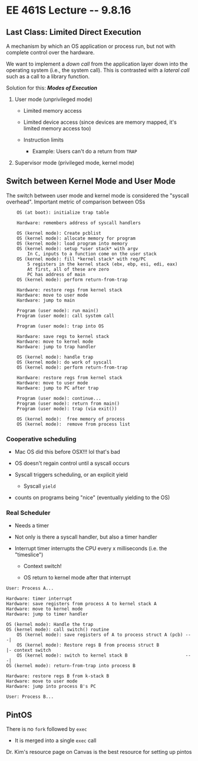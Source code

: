 # EE 461S Lecture -- 9.8.16

## Last Class: Limited Direct Execution

A mechanism by which an OS application or process run, but not with complete
control over the hardware.

We want to implement a *down call* from the application layer down into the
operating system (i.e., the system call). This is contrasted with a *lateral
call* such as a call to a library function.

Solution for this: ***Modes of Execution***

1. User mode (unprivileged mode)

    - Limited memory access

    - Limited device access (since devices are memory mapped, it's limited
      memory access too)

    - Instruction limits

        - Example: Users can't do a return from `TRAP`

2. Supervisor mode (privileged mode, kernel mode)


## Switch between Kernel Mode and User Mode

The switch between user mode and kernel mode is considered the "syscall
overhead". Important metric of comparison between OSs

```
    OS (at boot): initialize trap table

    Hardware: remembers address of syscall handlers

    OS (kernel mode): Create pcblist
    OS (kernel mode): allocate memory for program
    OS (kernel mode): load program into memory
    OS (kernel mode): setup *user stack* with argv
        In C, inputs to a function come on the user stack
    OS (kernel mode): fill *kernel stack* with reg/PC
        5 registers in the kernel stack (ebx, ebp, esi, edi, eax)
        At first, all of these are zero
        PC has address of main
    OS (kernel mode): perform return-from-trap

    Hardware: restore regs from kernel stack
    Hardware: move to user mode
    Hardware: jump to main

    Program (user mode): run main()
    Program (user mode): call system call

    Program (user mode): trap into OS

    Hardware: save regs to kernel stack
    Hardware: move to kernel mode
    Hardware: jump to trap handler

    OS (kernel mode): handle trap
    OS (kernel mode): do work of syscall
    OS (kernel mode): perform return-from-trap

    Hardware: restore regs from kernel stack
    Hardware: move to user mode
    Hardware: jump to PC after trap 

    Program (user mode): continue...
    Program (user mode): return from main()
    Program (user mode): trap (via exit())

    OS (kernel mode):  free memory of process
    OS (kernel mode):  remove from process list
```

### Cooperative scheduling

- Mac OS did this before OSX!!! lol that's bad

- OS doesn't regain control until a syscall occurs

- Syscall triggers scheduling, or an explicit yield

    - Syscall `yield`

- counts on programs being "nice" (eventually yielding to the OS)

### Real Scheduler

- Needs a timer

- Not only is there a syscall handler, but also a timer handler

- Interrupt timer interrupts the CPU every x milliseconds (i.e. the
  "timeslice")

    - Context switch!

    - OS return to kernel mode after that interrupt

```
User: Process A...

Hardware: timer interrupt
Hardware: save registers from process A to kernel stack A
Hardware: move to kernel mode
Hardware: jump to timer handler

OS (kernel mode): Handle the trap
OS (kernel mode): call switch() routine
    OS (kernel mode): save registers of A to process struct A (pcb) ---|
    OS (kernel mode): Restore regs B from process struct B             |- context switch
    OS (kernel mode): switch to kernel stack B                      ---|
OS (kernel mode): return-from-trap into process B

Hardware: restore regs B from k-stack B
Hardware: move to user mode
Hardware: jump into process B's PC

User: Process B...
```

## PintOS

There is no `fork` followed by `exec`

- It is merged into a single `exec` call

Dr. Kim's resource page on Canvas is the best resource for setting up pintos
